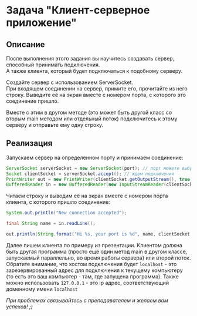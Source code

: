 # Задача "Клиент-серверное приложение"

## Описание

После выполнения этого задания вы научитесь создавать сервер, способный принимать подключения.  
А также клиента, который будет подключаться к подобному серверу.

Создайте сервер с использованием ServerSocket.   
При входящем соединении на сервер, примите его, прочитайте из него строку. Выведите её на экран вместе с номером порта,
с которого это соединение пришло.

Вместе с этим в другом методе (это может быть другой класс со вторым main методом или отдельный поток) подключитесь к
этому серверу и отправьте ему одну строку.

## Реализация

Запускаем сервер на определенном порту и принимаем соединение:

```java
ServerSocket serverSocket = new ServerSocket(port); // порт можете выбрать любой в доступном диапазоне 0-65536. Но чтобы не нарваться на уже занятый - рекомендуем использовать около 8080
Socket clientSocket = serverSocket.accept(); // ждем подключения
PrintWriter out = new PrintWriter(clientSocket.getOutputStream(), true);
BufferedReader in = new BufferedReader(new InputStreamReader(clientSocket.getInputStream()));
```

Читаем строку и выводим её на экран вместе с номером порта клиента, с которого пришло соединение:

```java
System.out.println("New connection accepted");

final String name = in.readLine();

out.println(String.format("Hi %s, your port is %d", name, clientSocket.getPort()));
```

Далее пишем клиента по примеру из презентации. Клиентом должна быть другая программа (просто ещё один метод main в
другом классе, запускаемый параллельно, во время работы сервера) или второй поток. Обратите внимание, что хостом
подключения будет `localhost` - это зарезервированный адрес для подключения к текущему компьютеру (то есть это ваш
компьютер - там, где запущена программа). Также можно использовать `127.0.0.1` - это ip адрес, соответствующий доменному
имени `localhost`

*При проблемах связывайтесь с преподавателем и желаем вам успехов! ;)*
